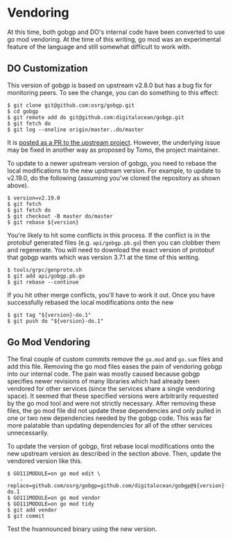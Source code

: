 # Vendoring

At this time, both gobgp and DO's internal code have been converted to use go
mod vendoring. At the time of this writing, go mod was an experimental feature
of the language and still somewhat difficult to work with.

## DO Customization

This version of gobgp is based on upstream v2.8.0 but has a bug fix for
monitoring peers. To see the change, you can do something to this effect:

    $ git clone git@github.com:osrg/gobgp.git
    $ cd gobgp
    $ git remote add do git@github.com:digitalocean/gobgp.git
    $ git fetch do
    $ git log --oneline origin/master..do/master

It is [posted as a PR to the upstream project][upstream-pr]. However, the
underlying issue may be fixed in another way as proposed by Tomo, the project
maintainer.

To update to a newer upstream version of gobgp, you need to rebase the local
modifications to the new upstream version. For example, to update to v2.19.0, do
the following (assuming you've cloned the repository as shown above).

    $ version=v2.19.0
    $ git fetch
    $ git fetch do
    $ git checkout -B master do/master
    $ git rebase ${version}

You're likely to hit some conflicts in this process. If the conflict is in the
protobuf generated files (e.g. `api/gobgp.pb.go`) then you can clobber them and
regenerate. You will need to download the exact version of protobuf that gobgp
wants which was version 3.7.1 at the time of this writing.

    $ tools/grpc/genproto.sh
    $ git add api/gobgp.pb.go
    $ git rebase --continue

If you hit other merge conflicts, you'll have to work it out. Once you have
successfully rebased the local modifications onto the new 

    $ git tag "${version}-do.1"
    $ git push do "${version}-do.1"

## Go Mod Vendoring

The final couple of custom commits remove the `go.mod` and `go.sum` files and
add this file. Removing the go mod files eases the pain of vendoring gobgp into
our internal code. The pain was mostly caused because gobgp specifies newer
revisions of many libraries which had already been vendored for other services
(since the services share a single vendoring space). It seemed that these
specified versions were arbitrarily requested by the go mod tool and were not
strictly necessary. After removing these files, the go mod file did not update
these dependencies and only pulled in one or two new dependencies needed by the
gobgp code. This was far more palatable than updating dependencies for all of
the other services unnecessarily.

[upstream-pr]: https://github.com/osrg/gobgp/pull/2128

To update the version of gobgp, first rebase local modifications onto the new
upstream version as described in the section above. Then, update the vendored
version like this.

    $ GO111MODULE=on go mod edit \
        -replace=github.com/osrg/gobgp=github.com/digitalocean/gobgp@${version}-do.1
    $ GO111MODULE=on go mod vendor
    $ GO111MODULE=on go mod tidy
    $ git add vendor
    $ git commit

Test the hvannounced binary using the new version.

